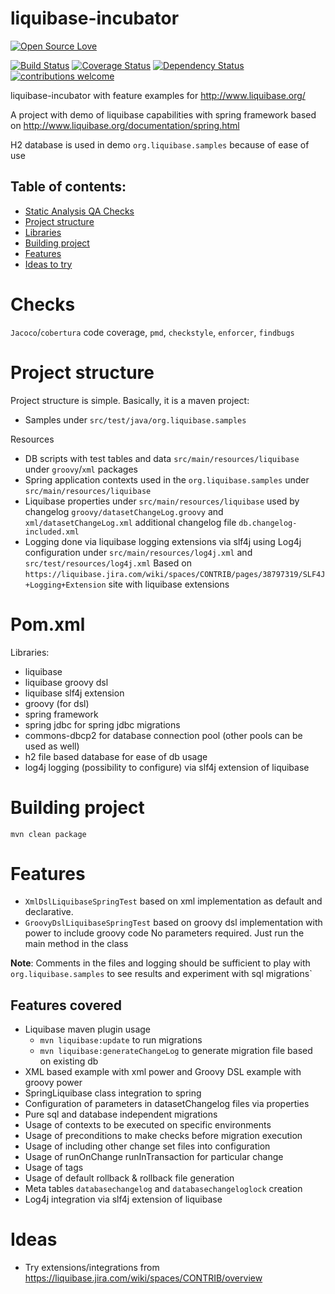 # liquibase-incubator
[![Open Source Love](https://badges.frapsoft.com/os/v2/open-source.svg?v=103)](https://github.com/ellerbrock/open-source-badge/)    

[![Build Status](https://travis-ci.org/Iurii-Dziuban/liquibase-incubator.svg?branch=master)](https://travis-ci.org/Iurii-Dziuban/liquibase-incubator)
[![Coverage Status](https://coveralls.io/repos/github/Iurii-Dziuban/liquibase-incubator/badge.svg?branch=master)](https://coveralls.io/github/Iurii-Dziuban/liquibase-incubator?branch=master)
[![Dependency Status](https://www.versioneye.com/user/projects/57b8ae91fc18270041a9aa9c/badge.svg?style=flat-square)](https://www.versioneye.com/user/projects/57b8ae91fc18270041a9aa9c)
[![contributions welcome](https://img.shields.io/badge/contributions-welcome-brightgreen.svg?style=flat)](https://github.com/Iurii-Dziuban/liquibase-incubator/issues)

liquibase-incubator with feature examples for http://www.liquibase.org/

A project with demo of liquibase capabilities with spring framework based on http://www.liquibase.org/documentation/spring.html

H2 database is used in demo `org.liquibase.samples` because of ease of use

## Table of contents:
 * [Static Analysis QA Checks](#checks)
 * [Project structure](#project-structure)
 * [Libraries](#pomxml)
 * [Building project](#building-project)
 * [Features](#features)
 * [Ideas to try](#ideas)
 
# Checks

`Jacoco`/`cobertura` code coverage, `pmd`, `checkstyle`, `enforcer`, `findbugs`

# Project structure
Project structure is simple. Basically, it is a maven project:
- Samples under `src/test/java/org.liquibase.samples`

Resources
- DB scripts with test tables and data `src/main/resources/liquibase` under `groovy`/`xml` packages
- Spring application contexts used in the `org.liquibase.samples` under `src/main/resources/liquibase`
- Liquibase properties under `src/main/resources/liquibase` used by changelog `groovy/datasetChangeLog.groovy` and `xml/datasetChangeLog.xml` additional changelog file `db.changelog-included.xml`
- Logging done via liquibase logging extensions via slf4j using Log4j configuration under `src/main/resources/log4j.xml` and `src/test/resources/log4j.xml`
Based on `https://liquibase.jira.com/wiki/spaces/CONTRIB/pages/38797319/SLF4J+Logging+Extension` site with liquibase extensions

# Pom.xml
Libraries:
- liquibase
- liquibase groovy dsl
- liquibase slf4j extension
- groovy (for dsl)
- spring framework
- spring jdbc for spring jdbc migrations
- commons-dbcp2 for database connection pool (other pools can be used as well)
- h2 file based database for ease of db usage
- log4j logging (possibility to configure) via slf4j extension of liquibase

# Building project
`mvn clean package`

# Features

- `XmlDslLiquibaseSpringTest` based on xml implementation as default and declarative.
- `GroovyDslLiquibaseSpringTest` based on groovy dsl implementation with power to include groovy code
No parameters required. Just run the main method in the class

**Note**: Comments in the files and logging should be sufficient to play with `org.liquibase.samples` to see results and experiment with sql migrations`

## Features covered
- Liquibase maven plugin usage
  - `mvn liquibase:update` to run migrations
  - `mvn liquibase:generateChangeLog` to generate migration file based on existing db
- XML based example with xml power and Groovy DSL example with groovy power
- SpringLiquibase class integration to spring
- Configuration of parameters in datasetChangelog files via properties
- Pure sql and database independent migrations
- Usage of contexts to be executed on specific environments
- Usage of preconditions to make checks before migration execution
- Usage of including other change set files into configuration
- Usage of runOnChange runInTransaction for particular change
- Usage of tags
- Usage of default rollback & rollback file generation
- Meta tables `databasechangelog` and `databasechangeloglock` creation
- Log4j integration via slf4j extension of liquibase

# Ideas
- Try extensions/integrations from https://liquibase.jira.com/wiki/spaces/CONTRIB/overview